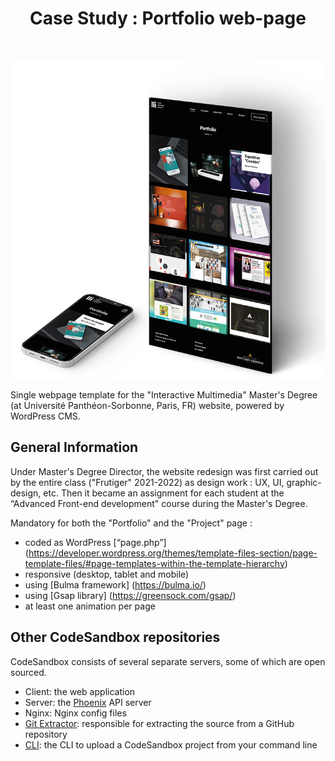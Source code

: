 <h1 align="center">Case Study : Portfolio web-page</h1>
<br>
<p align="center">
  <a href="https://gitpoint.co/">
    <img alt="Case Study : Portfolio web-page" title="Case Study : Portfolio web-page" src="/readme_img/portfolio-page-desktop.png" width="759">
  </a>
</p>

Single webpage template for the "Interactive Multimedia" Master's Degree (at Université Panthéon-Sorbonne, Paris, FR) website, powered by WordPress CMS.

## General Information

Under Master's Degree Director, the website redesign was first carried out by the entire class ("Frutiger" 2021-2022) as design work : UX, UI, graphic-design, etc. Then it became an assignment for each student at the “Advanced Front-end development" course during the Master's Degree.

Mandatory for both the "Portfolio" and the "Project" page :
- coded as WordPress [“page.php”] (https://developer.wordpress.org/themes/template-files-section/page-template-files/#page-templates-within-the-template-hierarchy)
- responsive (desktop, tablet and mobile)
- using [Bulma framework] (https://bulma.io/)
- using [Gsap library] (https://greensock.com/gsap/)
- at least one animation per page

## Other CodeSandbox repositories

CodeSandbox consists of several separate servers, some of which are open
sourced.

- Client: the web application
- Server: the [Phoenix](https://github.com/phoenixframework/phoenix) API server
- Nginx: Nginx config files
- [Git Extractor](https://github.com/codesandbox/codesandbox-importers):
  responsible for extracting the source from a GitHub repository
- [CLI](https://github.com/codesandbox/codesandbox-importers/tree/master/packages/cli):
  the CLI to upload a CodeSandbox project from your command line
